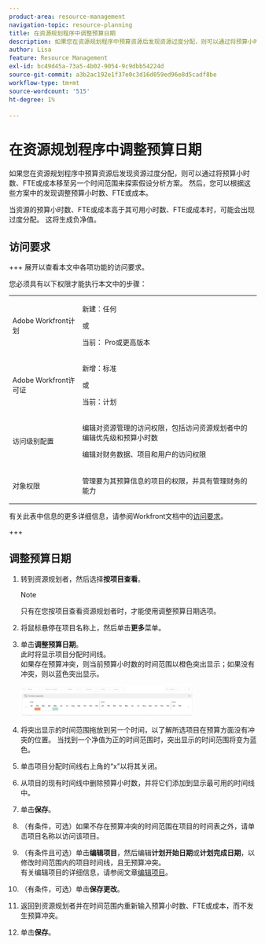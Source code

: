 ```yaml
---
product-area: resource-management
navigation-topic: resource-planning
title: 在资源规划程序中调整预算日期
description: 如果您在资源规划程序中预算资源后发现资源过度分配，则可以通过将预算小时数、FTE或成本移至另一个时间范围来探索假设分析方案。 然后，您可以根据这些方案中的发现调整预算小时数、FTE或成本。
author: Lisa
feature: Resource Management
exl-id: bc49d45a-73a5-4b02-9054-9c9dbb54224d
source-git-commit: a3b2ac192e1f37e0c3d16d059ed96e8d5cadf8be
workflow-type: tm+mt
source-wordcount: '515'
ht-degree: 1%

---
```


# 在资源规划程序中调整预算日期

如果您在资源规划程序中预算资源后发现资源过度分配，则可以通过将预算小时数、FTE或成本移至另一个时间范围来探索假设分析方案。 然后，您可以根据这些方案中的发现调整预算小时数、FTE或成本。

当资源的预算小时数、FTE或成本高于其可用小时数、FTE或成本时，可能会出现过度分配。 这将生成负净值。

## 访问要求

+++ 展开以查看本文中各项功能的访问要求。

您必须具有以下权限才能执行本文中的步骤：

<table style="table-layout:auto"> 
 <col> 
 <col> 
 <tbody> 
  <tr> 
   <td role="rowheader">Adobe Workfront计划</td> 
    <td><p>新建：任何</p>
       <p>或</p>
       <p>当前： Pro或更高版本</p> </td> 
  </tr> 
  <tr> 
   <td role="rowheader">Adobe Workfront许可证</td> 
   <td><p>新增：标准</p>
       <p>或</p>
       <p>当前：计划</p></td> 
  </tr> 
  <tr> 
   <td role="rowheader">访问级别配置</td> 
   <td> <p>编辑对资源管理的访问权限，包括访问资源规划者中的编辑优先级和预算小时数</p> <p>编辑对财务数据、项目和用户的访问权限</p></td> 
  </tr> 
  <tr> 
   <td role="rowheader">对象权限</td> 
   <td> <p>管理要为其预算信息的项目的权限，并具有管理财务的能力</p></td> 
  </tr> 
 </tbody> 
</table>

有关此表中信息的更多详细信息，请参阅Workfront文档中的[访问要求](/help/quicksilver/administration-and-setup/add-users/access-levels-and-object-permissions/access-level-requirements-in-documentation.md)。

+++

## 调整预算日期

1. 转到资源规划者，然后选择&#x200B;**按项目查看**。

   >[!NOTE]
   >
   >只有在您按项目查看资源规划者时，才能使用调整预算日期选项。

1. 将鼠标悬停在项目名称上，然后单击&#x200B;**更多**&#x200B;菜单。
1. 单击&#x200B;**调整预算日期**。\
   此时将显示项目分配时间线。\
   如果存在预算冲突，则当前预算小时数的时间范围以橙色突出显示；如果没有冲突，则以蓝色突出显示。

   ![调整预算日期](assets/rp-adjust-budgeting-dates-with-no-done-button-350x63.png)

1. 将突出显示的时间范围拖放到另一个时间，以了解所选项目在预算方面没有冲突的位置。 当找到一个净值为正的时间范围时，突出显示的时间范围将变为蓝色。
1. 单击项目分配时间线右上角的“x”以将其关闭。
1. 从项目的现有时间线中删除预算小时数，并将它们添加到显示最可用的时间线中。
1. 单击&#x200B;**保存**。
1. （有条件，可选）如果不存在预算冲突的时间范围在项目的时间表之外，请单击项目名称以访问该项目。
1. （有条件且可选）单击&#x200B;**编辑项目**，然后编辑&#x200B;**计划开始日期**&#x200B;或&#x200B;**计划完成日期**，以修改时间范围内的项目时间线，且无预算冲突。\
   有关编辑项目的详细信息，请参阅文章[编辑项目](../../manage-work/projects/manage-projects/edit-projects.md)。

1. （有条件，可选）单击&#x200B;**保存更改**。
1. 返回到资源规划者并在时间范围内重新输入预算小时数、FTE或成本，而不发生预算冲突。
1. 单击&#x200B;**保存**。
